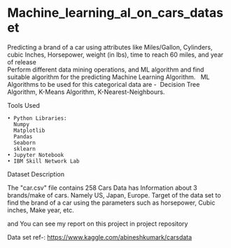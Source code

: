 # Machine_learning_al_on_cars_dataset
Predicting a brand of a car using attributes like Miles/Gallon, Cylinders, cubic Inches, Horsepower, weight (in lbs), time to reach 60 miles, and year of release     
Perform different data mining operations, and ML algorithm and find suitable algorithm for the predicting Machine Learning Algorithm.  
ML Algorithms to be used for this categorical data are - 
	Decision Tree Algorithm,
	K-Means Algorithm,
	K-Nearest-Neighbours.

Tools Used

    • Python Libraries:
      Numpy
      Matplotlib
      Pandas
      Seaborn
      sklearn
    • Jupyter Notebook
    • IBM Skill Network Lab
    
Dataset Description

The "car.csv" file contains 258 Cars Data has Information about 3 brands/make of cars. Namely US, Japan, Europe. Target of the data set to find the brand of a car using the parameters such as horsepower, Cubic inches, Make year, etc.


and You can see my report on this project in project repository
 
 Data set ref-: https://www.kaggle.com/abineshkumark/carsdata

